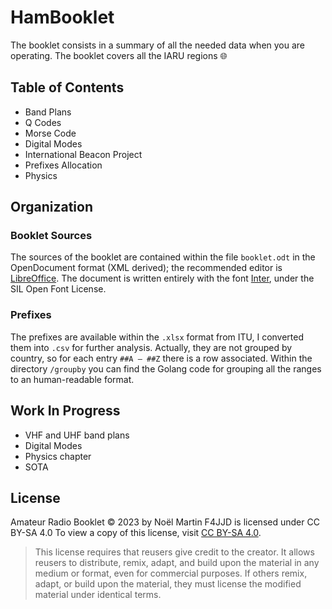 # HamBooklet

The booklet consists in a summary of all the needed data when you
are operating. The booklet covers all the IARU regions :globe_with_meridians:

## Table of Contents

* Band Plans
* Q Codes
* Morse Code
* Digital Modes
* International Beacon Project
* Prefixes Allocation
* Physics

## Organization

### Booklet Sources

The sources of the booklet are contained within the file `booklet.odt` in the OpenDocument format (XML derived); the recommended editor is [LibreOffice](https://www.libreoffice.org/). The document is written entirely with the font [Inter](https://github.com/rsms/inter), under the SIL Open Font License.

### Prefixes

The prefixes are available within the `.xlsx` format from ITU, I converted them into `.csv` for further analysis. Actually, they are not grouped by country, so for each entry `##A — ##Z` there is a row associated. Within the directory `/groupby` you can find the Golang code for grouping all the ranges to an human-readable format.

## Work In Progress

* VHF and UHF band plans
* Digital Modes
* Physics chapter
* SOTA

## License

Amateur Radio Booklet © 2023 by Noël Martin F4JJD is licensed under CC BY-SA 4.0
To view a copy of this license, visit [CC BY-SA 4.0](http://creativecommons.org/licenses/by-sa/4.0/).

> This license requires that reusers give credit to the creator. It allows reusers to distribute, remix, adapt, and build upon the material in any medium or format, even for commercial purposes. If others remix, adapt, or build upon the material, they must license the modified material under identical terms.
